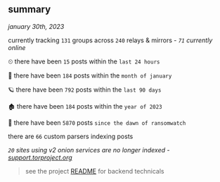 
## summary
_january 30th, 2023_

currently tracking `131` groups across `240` relays & mirrors - _`71` currently online_

⏲ there have been `15` posts within the `last 24 hours`

🦈 there have been `184` posts within the `month of january`

🪐 there have been `792` posts within the `last 90 days`

🏚 there have been `184` posts within the `year of 2023`

🦕 there have been `5870` posts `since the dawn of ransomwatch`

there are `66` custom parsers indexing posts

_`20` sites using v2 onion services are no longer indexed - [support.torproject.org](https://support.torproject.org/onionservices/v2-deprecation/)_

> see the project [README](https://github.com/joshhighet/ransomwatch#ransomwatch--) for backend technicals

